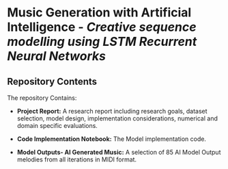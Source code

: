 
# Music Generation with Artificial Intelligence - *Creative sequence modelling using LSTM Recurrent Neural Networks*

## Repository Contents 

The repository Contains: 

- **Project Report:** A research report including research goals, dataset selection, model design, implementation considerations, numerical and domain specific evaluations. 

- **Code Implementation Notebook:**  The Model implementation code.  

- **Model Outputs- AI Generated Music:** A selection of 85 AI Model Output melodies from all iterations in MIDI format.  
